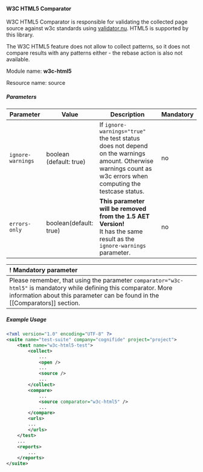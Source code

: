 #### W3C HTML5 Comparator

W3C HTML5 Comparator is responsible for validating the collected page source against w3c standards using [validator.nu](https://validator.nu/). HTML5 is supported by this library.

The W3C HTML5 feature does not allow to collect patterns, so it does not compare results with any patterns either - the rebase action is also not available.

Module name: **w3c-html5**

Resource name: source

##### Parameters

| Parameter | Value | Description | Mandatory |
| --------- | ----- | ----------- | --------- |
| `ignore-warnings` | boolean (default: true) | If `ignore-warnings="true"` the test status does not depend on the warnings amount. Otherwise warnings count as w3c errors when computing the testcase status. | no |
| `errors-only` | boolean(default: true) | **This parameter will be removed from the 1.5 AET Version!**<br/> It has the same result as the `ignore-warnings` parameter. | no |

| ! Mandatory parameter |
|:--------------------- |
| Please remember, that using the parameter `comparator="w3c-html5"` is mandatory while defining this comparator. More information about this parameter can be found in the [[Comparators]] section. |

##### Example Usage

```xml
<?xml version="1.0" encoding="UTF-8" ?>
<suite name="test-suite" company="cognifide" project="project">
    <test name="w3c-html5-test">
        <collect>
            ...
            <open />          
            ...
            <source />
            ...
        </collect>
        <compare>
            ...
            <source comparator="w3c-html5" />
            ...
        </compare>
        <urls>
        ...
        </urls>
    </test>
    ...
    <reports>
        ...
    </reports>
</suite>
```
